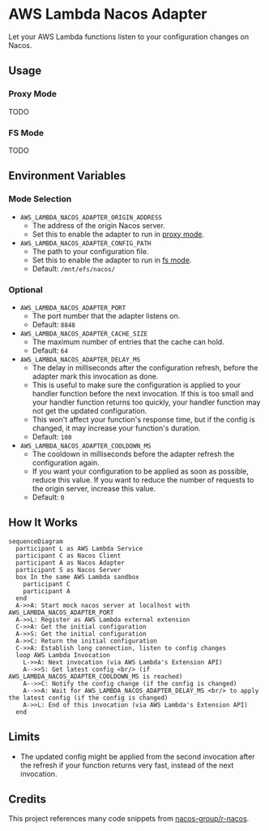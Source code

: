 # AWS Lambda Nacos Adapter

Let your AWS Lambda functions listen to your configuration changes on Nacos.

## Usage

### Proxy Mode

TODO

### FS Mode

TODO

## Environment Variables

### Mode Selection

- `AWS_LAMBDA_NACOS_ADAPTER_ORIGIN_ADDRESS`
  - The address of the origin Nacos server.
  - Set this to enable the adapter to run in [proxy mode](#proxy-mode).
- `AWS_LAMBDA_NACOS_ADAPTER_CONFIG_PATH`
  - The path to your configuration file.
  - Set this to enable the adapter to run in [fs mode](#fs-mode).
  - Default: `/mnt/efs/nacos/`

### Optional

- `AWS_LAMBDA_NACOS_ADAPTER_PORT`
  - The port number that the adapter listens on.
  - Default: `8848`
- `AWS_LAMBDA_NACOS_ADAPTER_CACHE_SIZE`
  - The maximum number of entries that the cache can hold.
  - Default: `64`
- `AWS_LAMBDA_NACOS_ADAPTER_DELAY_MS`
  - The delay in milliseconds after the configuration refresh, before the adapter mark this invocation as done.
  - This is useful to make sure the configuration is applied to your handler function before the next invocation. If this is too small and your handler function returns too quickly, your handler function may not get the updated configuration.
  - This won't affect your function's response time, but if the config is changed, it may increase your function's duration.
  - Default: `100`
- `AWS_LAMBDA_NACOS_ADAPTER_COOLDOWN_MS`
  - The cooldown in milliseconds before the adapter refresh the configuration again.
  - If you want your configuration to be applied as soon as possible, reduce this value. If you want to reduce the number of requests to the origin server, increase this value.
  - Default: `0`

## How It Works

```mermaid
sequenceDiagram
  participant L as AWS Lambda Service
  participant C as Nacos Client
  participant A as Nacos Adapter
  participant S as Nacos Server
  box In the same AWS Lambda sandbox
    participant C
    participant A
  end
  A->>A: Start mock nacos server at localhost with AWS_LAMBDA_NACOS_ADAPTER_PORT
  A->>L: Register as AWS Lambda external extension
  C->>A: Get the initial configuration
  A->>S: Get the initial configuration
  A->>C: Return the initial configuration
  C->>A: Establish long connection, listen to config changes
  loop AWS Lambda Invocation
    L->>A: Next invocation (via AWS Lambda's Extension API)
    A-->>S: Get latest config <br/> (if AWS_LAMBDA_NACOS_ADAPTER_COOLDOWN_MS is reached)
    A-->>C: Notify the config change (if the config is changed)
    A-->>A: Wait for AWS_LAMBDA_NACOS_ADAPTER_DELAY_MS <br/> to apply the latest config (if the config is changed)
    A->>L: End of this invocation (via AWS Lambda's Extension API)
  end
```

## Limits

- The updated config might be applied from the second invocation after the refresh if your function returns very fast, instead of the next invocation.

## Credits

This project references many code snippets from [nacos-group/r-nacos](https://github.com/nacos-group/r-nacos/).
